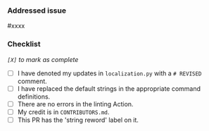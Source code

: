 ### Addressed issue
#xxxx

### Checklist
*`[X]` to mark as complete*
- [ ] I have denoted my updates in `localization.py` with a `# REVISED` comment.
- [ ] I have replaced the default strings in the appropriate command definitions.
- [ ] There are no errors in the linting Action.
- [ ] My credit is in `CONTRIBUTORS.md`.
- [ ] This PR has the 'string reword' label on it.
